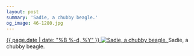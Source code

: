 ```yaml
---
layout: post
summary: 'Sadie, a chubby beagle.'
og_image: 46-1280.jpg
---
```


<p>
 <time>
  <a href="/46">
   {{ page.date | date: "%B %-d, %Y" }}
  </a>
 </time>
 <a href="/46">
  <img alt="Sadie, a chubby beagle." data-taken="9/4/2013" sizes="(min-width: 700px) 50vw, calc(100vw - 2rem)" src="{{ site.assets_url }}/46-640.jpg" srcset="{{ site.assets_url }}/46-1280.jpg 1280w, {{ site.assets_url }}/46-960.jpg 960w, {{ site.assets_url }}/46-640.jpg 640w, {{ site.assets_url }}/46-320.jpg 320w"/>
 </a>
 <span>
  Sadie, a chubby beagle.
 </span>
</p>
